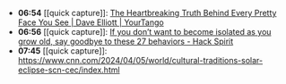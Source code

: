 - **06:54** [[quick capture]]:  [The Heartbreaking Truth Behind Every Pretty Face You See | Dave Elliott | YourTango](https://www.yourtango.com/heartbreak/heartbreaking-truth-behind-every-pretty-face-you-see)
- **06:56** [[quick capture]]:  [If you don’t want to become isolated as you grow old, say goodbye to these 27 behaviors - Hack Spirit](https://hackspirit.com/if-you-dont-want-to-become-isolated-as-you-grow-old-say-goodbye-to-these-behaviors/)
- **07:45** [[quick capture]]:  https://www.cnn.com/2024/04/05/world/cultural-traditions-solar-eclipse-scn-cec/index.html